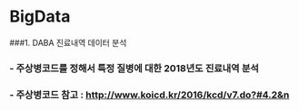 # BigData
###1. DABA 진료내역 데이터 분석
### - 주상병코드를 정해서 특정 질병에 대한 2018년도 진료내역 분석
### - 주상병코드 참고 : http://www.koicd.kr/2016/kcd/v7.do?#4.2&n
